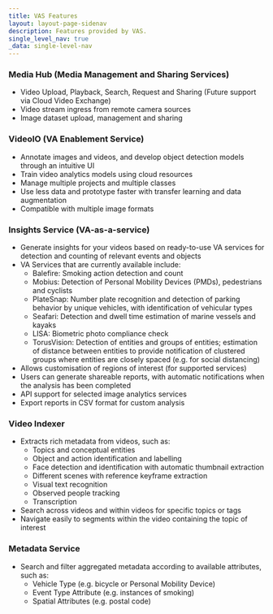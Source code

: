 ```yaml
---
title: VAS Features
layout: layout-page-sidenav
description: Features provided by VAS.
single_level_nav: true
_data: single-level-nav
---
```


### Media Hub (Media Management and Sharing Services)

- Video Upload, Playback, Search, Request and Sharing (Future support via Cloud Video Exchange)
- Video stream ingress from remote camera sources
- Image dataset upload, management and sharing

### VideoIO (VA Enablement Service)

- Annotate images and videos, and develop object detection models through an intuitive UI
- Train video analytics models using cloud resources
- Manage multiple projects and multiple classes
- Use less data and prototype faster with transfer learning and data augmentation
- Compatible with multiple image formats

### Insights Service (VA-as-a-service)

- Generate insights for your videos based on ready-to-use VA services for detection and counting of relevant events and objects
- VA Services that are currently available include:
  - Balefire: Smoking action detection and count
  - Mobius: Detection of Personal Mobility Devices (PMDs), pedestrians and cyclists
  - PlateSnap: Number plate recognition and detection of parking behavior by unique vehicles, with identification of vehicular types
  - Seafari: Detection and dwell time estimation of marine vessels and kayaks
  - LISA: Biometric photo compliance check
  - TorusVision: Detection of entities and groups of entities; estimation of distance between entities to provide notification of clustered groups where entities are closely spaced (e.g. for social distancing)
- Allows customisation of regions of interest (for supported services)
- Users can generate shareable reports, with automatic notifications when the analysis has been completed
- API support for selected image analytics services
- Export reports in CSV format for custom analysis

### Video Indexer

- Extracts rich metadata from videos, such as:
  - Topics and conceptual entities
  - Object and action identification and labelling
  - Face detection and identification with automatic thumbnail extraction
  - Different scenes with reference keyframe extraction
  - Visual text recognition
  - Observed people tracking
  - Transcription
- Search across videos and within videos for specific topics or tags
- Navigate easily to segments within the video containing the topic of interest

### Metadata Service

- Search and filter aggregated metadata according to available attributes, such as:
  - Vehicle Type (e.g. bicycle or Personal Mobility Device)
  - Event Type Attribute (e.g. instances of smoking)
  - Spatial Attributes (e.g. postal code)

